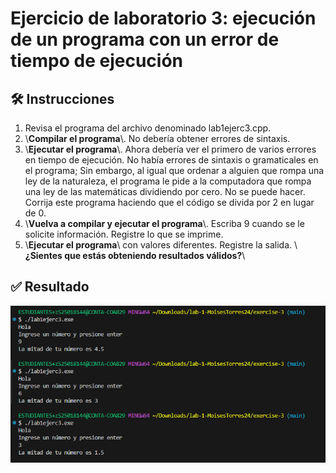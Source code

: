 # Ejercicio de laboratorio 3: ejecución de un programa con un error de tiempo de ejecución

## 🛠️ Instrucciones

1. Revisa el programa del archivo denominado lab1ejerc3.cpp.
2. \\**Compilar el programa**\\. No debería obtener errores de sintaxis.
3. \\**Ejecutar el programa**\\. Ahora debería ver el primero de varios errores en tiempo de ejecución. No había errores de sintaxis o gramaticales en el programa; Sin embargo, al igual que ordenar a alguien que rompa una ley de la naturaleza, el programa le pide a la computadora que rompa una ley de las matemáticas dividiendo por cero. No se puede hacer. Corrija este programa haciendo que el código se divida por 2 en lugar de 0.
4. \\**Vuelva a compilar y ejecutar el programa**\\. Escriba 9 cuando se le solicite información. Registre lo que se imprime.
5. \\**Ejecutar el programa**\\ con valores diferentes. Registre la salida. \\**¿Sientes que estás obteniendo resultados válidos?**\\

## ✅ Resultado

![resultado 3](./resultado3.png)
